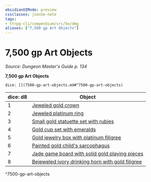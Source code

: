 ```yaml
---
obsidianUIMode: preview
cssclasses: json5e-note
tags:
- ttrpg-cli/compendium/src/5e/dmg
aliases: ["7,500 gp Art Objects"]
---
```

# 7,500 gp Art Objects
*Source: Dungeon Master's Guide p. 134* 

**7,500 gp Art Objects**

`dice: [](7500-gp-art-objects.md#^7500-gp-art-objects)`

| dice: d8 | Object |
|----------|--------|
| 1 | [Jeweled gold crown](3-Mechanics/CLI/items/jeweled-gold-crown.md) |
| 2 | [Jeweled platinum ring](3-Mechanics/CLI/items/jeweled-platinum-ring.md) |
| 3 | [Small gold statuette set with rubies](3-Mechanics/CLI/items/small-gold-statuette-set-with-rubies.md) |
| 4 | [Gold cup set with emeralds](3-Mechanics/CLI/items/gold-cup-set-with-emeralds.md) |
| 5 | [Gold jewelry box with platinum filigree](3-Mechanics/CLI/items/gold-jewelry-box-with-platinum-filigree.md) |
| 6 | [Painted gold child's sarcophagus](3-Mechanics/CLI/items/painted-gold-childs-sarcophagus.md) |
| 7 | [Jade game board with solid gold playing pieces](3-Mechanics/CLI/items/jade-game-board-with-solid-gold-playing-pieces.md) |
| 8 | [Bejeweled ivory drinking horn with gold filigree](3-Mechanics/CLI/items/bejeweled-ivory-drinking-horn-with-gold-filigree.md) |
^7500-gp-art-objects